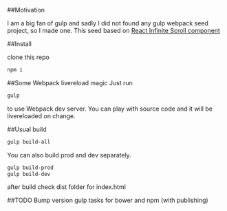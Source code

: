 ##Motivation

I am a big fan of gulp and sadly I did not found any gulp webpack seed project, so I made one.
This seed based on [React Infinite Scroll component](https://github.com/lapanoid/react-infinite-scroll)

##Install

clone this repo

```bash
npm i
```
<!---
#OR Use by package managers
## via npm 
```bash
npm install react-infinite-scroll-webpack
```

## via bower
```bash
bower install react-infinite-scroll
```
--->

##Some Webpack livereload magic
Just run
```bash
gulp
```
to use Webpack dev server.
You can play with source code and it will be livereloaded on change.

##Usual build
```bash
gulp build-all
```
You can also build prod and dev separately.

```bash
gulp build-prod
gulp build-dev
```
after build check dist folder for index.html 


##TODO
Bump version gulp tasks for bower and npm (with publishing)
